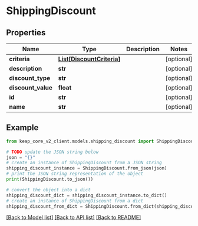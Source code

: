 # ShippingDiscount


## Properties

Name | Type | Description | Notes
------------ | ------------- | ------------- | -------------
**criteria** | [**List[DiscountCriteria]**](DiscountCriteria.md) |  | [optional] 
**description** | **str** |  | [optional] 
**discount_type** | **str** |  | [optional] 
**discount_value** | **float** |  | [optional] 
**id** | **str** |  | [optional] 
**name** | **str** |  | [optional] 

## Example

```python
from keap_core_v2_client.models.shipping_discount import ShippingDiscount

# TODO update the JSON string below
json = "{}"
# create an instance of ShippingDiscount from a JSON string
shipping_discount_instance = ShippingDiscount.from_json(json)
# print the JSON string representation of the object
print(ShippingDiscount.to_json())

# convert the object into a dict
shipping_discount_dict = shipping_discount_instance.to_dict()
# create an instance of ShippingDiscount from a dict
shipping_discount_from_dict = ShippingDiscount.from_dict(shipping_discount_dict)
```
[[Back to Model list]](../README.md#documentation-for-models) [[Back to API list]](../README.md#documentation-for-api-endpoints) [[Back to README]](../README.md)


